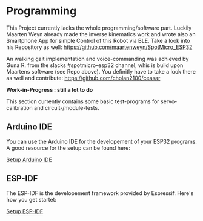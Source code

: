 ﻿# Programming #

This Project currently lacks the whole programming/software part. Luckily Maarten Weyn already made the inverse kinematics work and wrote also an Smartphone App for simple Control of this Robot via BLE. Take a look into his Repository as well:
https://github.com/maartenweyn/SpotMicro_ESP32

An walking gait implementation and voice-commanding was achieved by Guna R. from the slacks #spotmicro-esp32 channel, whis is build upon Maartens software (see Repo above). You definitly have to take a look there as well and contribute:
https://github.com/cholan2100/ceasar


**Work-in-Progress : still a lot to do**

This section currently contains some basic test-programs for servo-calibration and circuit-/module-tests.

## Arduino IDE ##

You can use the Arduino IDE for the developement of your ESP32 programs. A good resource for the setup can be found here:

[Setup Arduino IDE](https://randomnerdtutorials.com/installing-the-esp32-board-in-arduino-ide-windows-instructions/)

## ESP-IDF ##

The ESP-IDF is the developement framework provided by Espressif. Here's how you get startet:

[Setup ESP-IDF](https://docs.espressif.com/projects/esp-idf/en/latest/esp32/get-started/index.html#get-started)

